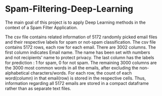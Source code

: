 # Spam-Filtering-Deep-Learning
The main goal of this project is to apply Deep Learning methods in the context of a Spam Filter Application.

The csv file contains related information of 5172 randomly picked email files and their
respective labels for spam or not-spam classification.
The csv file contains 5172 rows, each row for each email. There are 3002 columns. The first
column indicates Email name. The name has been set with numbers and not recipients' name
to protect privacy. The last column has the labels for prediction : 1 for spam, 0 for not spam.
The remaining 3000 columns are the 3000 most common words in all the emails, after
excluding the non-alphabetical characters/words. For each row, the count of each
word(column) in that email(row) is stored in the respective cells. Thus, information regarding
all 5172 emails are stored in a compact dataframe rather than as separate text files.
